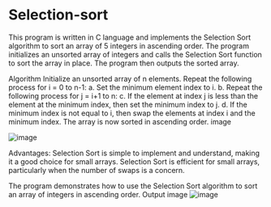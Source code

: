 # Selection-sort

This program is written in C language and implements the Selection Sort algorithm to sort an array of 5 integers in ascending order. The program initializes an unsorted array of integers and calls the Selection Sort function to sort the array in place. The program then outputs the sorted array.

Algorithm
Initialize an unsorted array of n elements.
Repeat the following process for i = 0 to n-1:
a. Set the minimum element index to i.
b. Repeat the following process for j = i+1 to n:
c. If the element at index j is less than the element at the minimum index, then set the minimum index to j.
d. If the minimum index is not equal to i, then swap the elements at index i and the minimum index.
The array is now sorted in ascending order.
image

![image](https://user-images.githubusercontent.com/125973911/234491036-72ddb592-ac34-4a7f-adeb-3e9526c55bfe.png)


Advantages:
Selection Sort is simple to implement and understand, making it a good choice for small arrays.
Selection Sort is efficient for small arrays, particularly when the number of swaps is a concern.

The program demonstrates how to use the Selection Sort algorithm to sort an array of integers in ascending order.
Output
image
![image](https://user-images.githubusercontent.com/125973911/234491087-0eef11b2-79ea-4aba-b7d4-e3fb5b0e5207.png)
